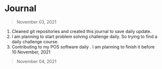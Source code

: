 # Journal
> November 03, 2021
1. Cleaned git repositories and created this journal to save daily update.
2. I am planning to start problem solving challenge daily. So trying to find a daily challenge course.
3. Contributing to my POS software daily . I am planning to finish it before  10 November, 2021

> November 04, 2021
